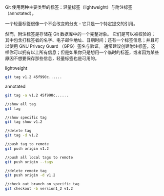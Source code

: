 
Git 使用两种主要类型的标签：轻量标签（lightweight）与附注标签（annotated）。

一个轻量标签很像一个不会改变的分支 - 它只是一个特定提交的引用。

然而，附注标签是存储在 Git 数据库中的一个完整对象。 它们是可以被校验的；其中包含打标签者的名字、电子邮件地址、日期时间；还有一个标签信息；并且可以使用 GNU Privacy Guard （GPG）签名与验证。 通常建议创建附注标签，这样你可以拥有以上所有信息；但是如果你只是想用一个临时的标签，或者因为某些原因不想要保存那些信息，轻量标签也是可用的。

lightweight

~~~bash
git tag v1.2 45f990c......
~~~

annotated

~~~bash
git tag -a v1.2 45f990c......
~~~

~~~bash
//show all tag
git tag

//show specific tag
git tag show v1.2

//delete tag
git tag -d v1.2

//push tag to remote
git push origin v1.2

//push all local tags to remote
git push origin --tags

//delete remote tag
git push origin -d v1.2

//check out branch on specific tag
git checkout -b version1_2 v1.2
~~~
